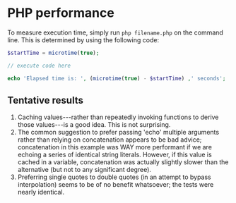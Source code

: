 # PHP performance

To measure execution time, simply run `php filename.php` on the command line. This is determined by using the following code:

```php
$startTime = microtime(true);

// execute code here

echo 'Elapsed time is: ', (microtime(true) - $startTime) ,' seconds';
```

## Tentative results

1. Caching values---rather than repeatedly invoking functions to derive those values---is a good idea. This is not surprising.
2. The common suggestion to prefer passing 'echo' multiple arguments rather than relying on concatenation appears to be bad advice; concatenation in this example was WAY more performant if we are echoing a series of identical string literals. However, if this value is cached in a variable, concatenation was actually slightly slower than the alternative (but not to any significant degree).
3. Preferring single quotes to double quotes (in an attempt to bypass interpolation) seems to be of no benefit whatsoever; the tests were nearly identical.
